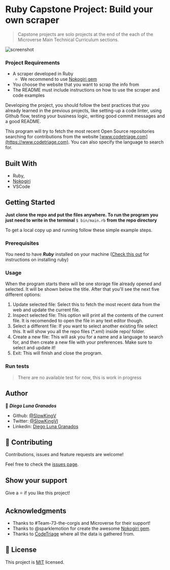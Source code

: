 # Ruby Capstone Project: Build your own scraper

> Capstone projects are solo projects at the end of the each of the Microverse Main Technical Curriculum sections.

![screenshot](./app_screenshot.png)

### Project Requirements

- A scraper developed in Ruby
  - We recommend to use [Nokogiri gem](https://github.com/sparklemotion/nokogiri)
- You choose the website that you want to scrap the info from
- The README must include instructions on how to use the scraper and code examples

Developing the project, you should follow the best practices that you already learned in the previous projects, like setting-up a code linter, using Github flow, testing your business logic, writing good commit messages and a good README.

This program will try to fetch the most recent Open Source repositories searching for contributions from the website [www.codetriage.com](https://www.codetriage.com). You can also specify the language to search for.

## Built With

- Ruby,
- [Nokogiri](https://github.com/sparklemotion/nokogiri)
- VSCode

## Getting Started

**Just clone the repo and put the files anywhere. To run the program you just need to write in the terminal** `$ bin/main.rb` **from the repo directory**


To get a local copy up and running follow these simple example steps.

### Prerequisites

You need to have ***Ruby*** installed on your machine ([Check this out](https://www.ruby-lang.org/en/documentation/installation/) for instructions on installing ruby)

### Usage

When the program starts there will be one storage file already opened and selected. It will be shown below the title.
After that you'll see the next five different options:
1. Update selected file: Select this to fetch the most recent data from the web and update the current file.
2. Inspect selected file: This option will print all the contents of the current file. It is recomended to open the file in any text editor though.
3. Select a different file: If you want to select another existing file select this. It will show you all the repo files (*.xml) inside repo/ folder.
4. Create a new file: This will ask you for a name and a language to search for, and then create a new file with your preferences. Make sure to select and update it!
0. Exit: This will finish and close the program.

### Run tests

> There are no available test for now, this is work in progress



## Author

👤 ***Diego Luna Granados***

- Github: [@SlowKingV](https://github.com/SlowKingV)
- Twitter: [@SlowKingVI](https://twitter.com/SlowKingVI)
- Linkedin: [Diego Luna Granados](https://www.linkedin.com/in/diego-luna-granados-64007b197/)

## 🤝 Contributing

Contributions, issues and feature requests are welcome!

Feel free to check the [issues page](https://github.com/SlowKingV/ruby-scraper/issues).

## Show your support

Give a ⭐️ if you like this project!

## Acknowledgments

- Thanks to #Team-73-the-corgis and Microverse for their support!
- Thanks to @sparklemotion for create the awesome [Nokogiri gem](https://github.com/sparklemotion/nokogiri).
- Thanks to [CodeTriage](https://www.codetriage.com) where all the data is gathered from.

## 📝 License

This project is [MIT](LICENSE) licensed.
